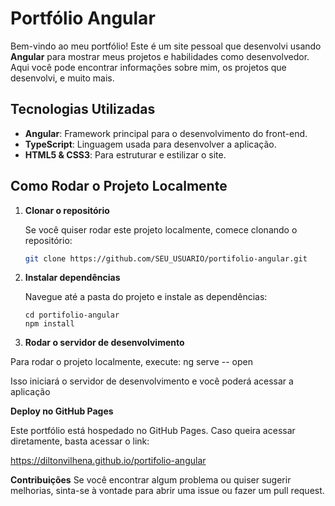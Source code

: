 # Portfólio Angular

Bem-vindo ao meu portfólio! Este é um site pessoal que desenvolvi usando **Angular** para mostrar meus projetos e habilidades como desenvolvedor. Aqui você pode encontrar informações sobre mim, os projetos que desenvolvi, e muito mais.

## Tecnologias Utilizadas

- **Angular**: Framework principal para o desenvolvimento do front-end.
- **TypeScript**: Linguagem usada para desenvolver a aplicação.
- **HTML5 & CSS3**: Para estruturar e estilizar o site.

## Como Rodar o Projeto Localmente

1. **Clonar o repositório**

   Se você quiser rodar este projeto localmente, comece clonando o repositório:

   ```bash
   git clone https://github.com/SEU_USUARIO/portifolio-angular.git

2. **Instalar dependências**

    Navegue até a pasta do projeto e instale as dependências:
    
    ```dependencias
    cd portifolio-angular
    npm install

3. **Rodar o servidor de desenvolvimento**

Para rodar o projeto localmente, execute: ng serve -- open

Isso iniciará o servidor de desenvolvimento e você poderá acessar a aplicação


**Deploy no GitHub Pages**

Este portfólio está hospedado no GitHub Pages. Caso queira acessar diretamente, basta acessar o link:

https://diltonvilhena.github.io/portifolio-angular


**Contribuições**
Se você encontrar algum problema ou quiser sugerir melhorias, sinta-se à vontade para abrir uma issue ou fazer um pull request.
